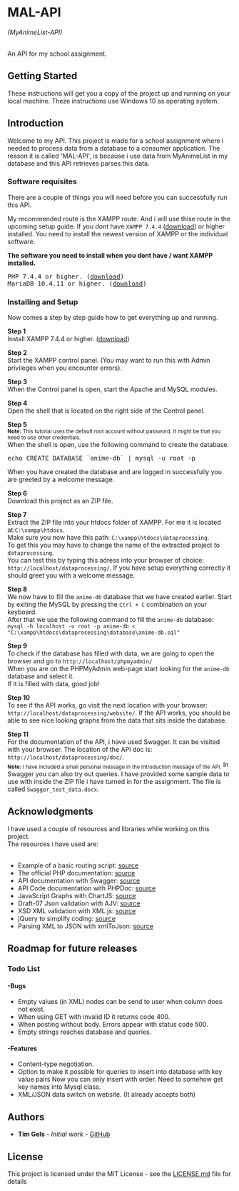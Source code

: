 # MAL-API
<i>(MyAnimeList-API)</i><br><br>

An API for my school assignment.

## Getting Started

These instructions will get you a copy of the project up and running on your local machine. Theze instructions use Windows 10 as operating system.

## Introduction
<p>Welcome to my API. This project is made for a school assignment where i needed to process data from a database to a consumer application. The reason it is called 'MAL-API', is because i use data from MyAnimeList in my database and this API retrieves parses this data.</p>

### Software requisites
There are a couple of things you will need before you can successfully run this API.

My recommended route is the XAMPP route. And i will use thise route in the upcoming setup guide.
If you dont have `XAMPP 7.4.4` (<a href="https://www.apachefriends.org/download.html" title="download" target="_blank">download</a>) or higher installed. You need to install the newest version of XAMPP or the individual software.

<b> The software you need to install when you dont have / want XAMPP installed.</b>
<pre>
PHP 7.4.4 or higher. (<a href="https://www.php.net/downloads.php" title="PHP download" target="_blank">download</a>)
MariaDB 10.4.11 or higher. (<a href="https://downloads.mariadb.org/" title="MariaDB download" target="_blank">download</a>)
</pre>



### Installing and Setup

Now comes a step by step guide how to get everything up and running.

<b>Step 1</b><br>
Install XAMPP 7.4.4 or higher. (<a href="https://www.apachefriends.org/download.html" title="download" target="_blank">download</a>)

<b>Step 2</b><br>
Start the XAMPP control panel. (You may want to run this with Admin privileges when you encounter errors).

<b>Step 3</b><br>
When the Control panel is open, start the Apache and MySQL modules.

<b>Step 4</b><br>
Open the shell that is located on the right side of the Control panel. 

<b>Step 5</b><br>
<sub><b>Note:</b> This tutorial uses the default root account without password. It might be that you need to use other credentials.</sub><br>
When the shell is open, use the following command to create the database. 
<pre>
echo CREATE DATABASE `anime-db` | mysql -u root -p
</pre>

When you have created the database and are logged in successfully you are greeted by a welcome message.

<b>Step 6</b><br>
Download this project as an ZIP file.

<b>Step 7</b><br>
Extract the ZIP file into your htdocs folder of XAMPP. For me it is located at:```C:\xampp\htdocs```.<br>
Make sure you now have this path: ```C:\xampp\htdocs\dataprocessing```.<br>
To get this you may have to change the name of the extracted project to ```dataprocessing```.<br>
You can test this by typing this adress into your browser of choice: ```http://localhost/dataprocessing/```. 
If you have setup everything correctly it should greet you with a welcome message.<br>

<b>Step 8</b><br>
We now have to fill the ```anime-db``` database that we have created earlier. Start by exiting the MySQL by pressing the ```Ctrl + C``` combination on your keyboard.<br>
After that we use the following command to fill the ```anime-db``` database:<br>
```mysql -h localhost -u root -p anime-db < "C:\xampp\htdocs\dataprocessing\database\anime-db.sql"```

<b>Step 9</b><br>
To check if the database has filled with data, we are going to open the browser and go to ```http://localhost/phpmyadmin/```<br>
When you are on the PHPMyAdmin web-page start looking for the ```anime-db``` database and select it.<br>
If it is filled with data, good job!

<b>Step 10</b><br>
To see if the API works, go visit the next location with your browser: ```http://localhost/dataprocessing/website/```. If the API works, you should be able to see nice looking graphs from the data that sits inside the database.

<b>Step 11</b><br>
For the documentation of the API, i have used Swagger. It can be visited with your browser. The location of the API doc is: ```http://localhost/dataprocessing/doc/```.<br>
<sub><b>Note:</b> I have included a small personal message in the introduction message of the API.</sub>
In Swagger you can also try out queries. I have provided some sample data to use with inside the ZIP file i have turned in for the assignment. The file is called ```Swagger_test_data.docx```.

## Acknowledgments<br>
I have used a couple of resources and libraries while working on this project.<br>
The resources i have used are:<br>
<br>
- Example of a basic routing script: <a href="https://medium.com/the-andela-way/how-to-build-a-basic-server-side-routing-system-in-php-e52e613cf241">source</a>
- The official PHP documentation: <a href="https://www.php.net/manual/en/">source</a>
- API documentation with Swagger: <a href="https://swagger.io/">source</a>
- API Code documentation with PHPDoc: <a href="https://www.phpdoc.org/">source</a>
- JavaScript Graphs with ChartJS: <a href="https://www.chartjs.org/">source</a>
- Draft-07 Json validation with AJV: <a href="https://github.com/epoberezkin/ajv">source</a>
- XSD XML validation with XML.js: <a href="https://syssgx.github.io/xml.js/">source</a>
- jQuery to simplify coding: <a href="https://jquery.com/">source</a>
- Parsing XML to JSON with xmlToJson: <a href="https://github.com/andrewhouser/xmlToJson">source</a>

## Roadmap for future releases
### Todo List
#### -Bugs
- Empty values (in XML) nodes can be send to user when column does not exist.
- When using GET with invalid ID it returns code 400.
- When posting without body. Errors appear with status code 500.
- Empty strings reaches database and queries.

#### -Features
- Content-type negotiation.
- Option to make it possible for queries to insert into database with key value pairs Now you can only insert with order. Need to somehow get key names into Mysql class.
- XML/JSON data switch on website. (It already accepts both)

## Authors

* **Tim Gels** - *Initial work* - [GitHub](https://github.com/GrandDynamo/)

## License

This project is licensed under the MIT License - see the [LICENSE.md](LICENSE.md) file for details

